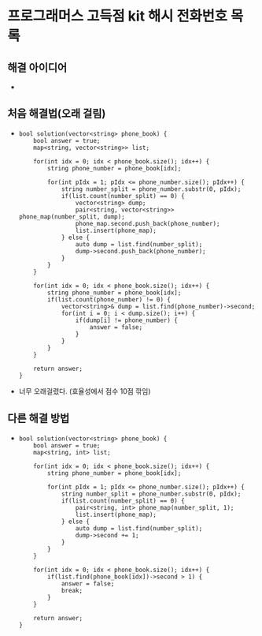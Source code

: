# 프로그래머스 고득점 kit 해시 전화번호 목록
## 해결 아이디어
-

## 처음 해결법(오래 걸림)
- ```
  bool solution(vector<string> phone_book) {
      bool answer = true;
      map<string, vector<string>> list;

      for(int idx = 0; idx < phone_book.size(); idx++) {
          string phone_number = phone_book[idx];

          for(int pIdx = 1; pIdx <= phone_number.size(); pIdx++) {
              string number_split = phone_number.substr(0, pIdx);
              if(list.count(number_split) == 0) {
                  vector<string> dump;
                  pair<string, vector<string>> phone_map(number_split, dump);
                  phone_map.second.push_back(phone_number);
                  list.insert(phone_map);
              } else {
                  auto dump = list.find(number_split);
                  dump->second.push_back(phone_number);
              }
          }
      }

      for(int idx = 0; idx < phone_book.size(); idx++) {
          string phone_number = phone_book[idx];
          if(list.count(phone_number) != 0) {
              vector<string>& dump = list.find(phone_number)->second;
              for(int i = 0; i < dump.size(); i++) {
                  if(dump[i] != phone_number) {
                      answer = false;
                  }
              }
          }
      }

      return answer;
  }
  ```
- 너무 오래걸렸다. (효율성에서 점수 10점 깎임)


## 다른 해결 방법
- ```
  bool solution(vector<string> phone_book) {
      bool answer = true;
      map<string, int> list;

      for(int idx = 0; idx < phone_book.size(); idx++) {
          string phone_number = phone_book[idx];

          for(int pIdx = 1; pIdx <= phone_number.size(); pIdx++) {
              string number_split = phone_number.substr(0, pIdx);
              if(list.count(number_split) == 0) {
                  pair<string, int> phone_map(number_split, 1);
                  list.insert(phone_map);
              } else {
                  auto dump = list.find(number_split);
                  dump->second += 1;
              }
          }
      }

      for(int idx = 0; idx < phone_book.size(); idx++) {
          if(list.find(phone_book[idx])->second > 1) {
              answer = false;
              break;
          }
      }

      return answer;
  }
  ```